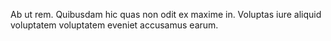 Ab ut rem. Quibusdam hic quas non odit ex maxime in. Voluptas iure aliquid voluptatem voluptatem eveniet accusamus earum.